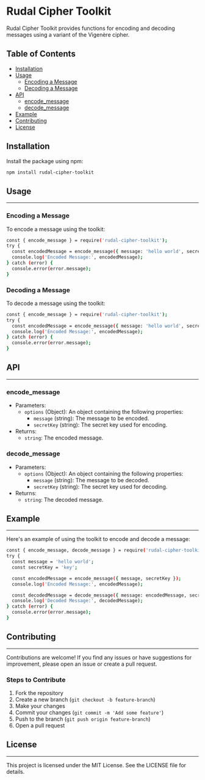 # Rudal Cipher Toolkit

Rudal Cipher Toolkit provides functions for encoding and decoding messages using a variant of the Vigenère cipher.

## Table of Contents

- [Installation](#installation)
- [Usage](#usage)
  - [Encoding a Message](#encoding-a-message)
  - [Decoding a Message](#decoding-a-message)
- [API](#api)
  - [encode_message](#encode_message)
  - [decode_message](#decode_message)
- [Example](#example)
- [Contributing](#contributing)
- [License](#license)

## Installation

Install the package using npm:

```sh
npm install rudal-cipher-toolkit
```

## Usage

---

### Encoding a Message

To encode a message using the toolkit:

```sh
const { encode_message } = require('rudal-cipher-toolkit');
try {
  const encodedMessage = encode_message({ message: 'hello world', secretKey: 'key' });
  console.log('Encoded Message:', encodedMessage);
} catch (error) {
  console.error(error.message);
}
```

### Decoding a Message

To decode a message using the toolkit:

```sh
const { encode_message } = require('rudal-cipher-toolkit');
try {
  const encodedMessage = encode_message({ message: 'hello world', secretKey: 'key' });
  console.log('Encoded Message:', encodedMessage);
} catch (error) {
  console.error(error.message);
}
```

## API

---

### encode_message

- Parameters:
  - `options` (Object): An object containing the following properties:
    - `message` (string): The message to be encoded.
    - `secretKey` (string): The secret key used for encoding.
- Returns:
  - `string`: The encoded message.

### decode_message

- Parameters:
  - `options` (Object): An object containing the following properties:
    - `message` (string): The message to be decoded.
    - `secretKey` (string): The secret key used for decoding.
- Returns:
  - `string`: The decoded message.

## Example

---

Here's an example of using the toolkit to encode and decode a message:

```sh
const { encode_message, decode_message } = require('rudal-cipher-toolkit');
try {
  const message = 'hello world';
  const secretKey = 'key';

  const encodedMessage = encode_message({ message, secretKey });
  console.log('Encoded Message:', encodedMessage);

  const decodedMessage = decode_message({ message: encodedMessage, secretKey });
  console.log('Decoded Message:', decodedMessage);
} catch (error) {
  console.error(error.message);
}
```

## Contributing

---

Contributions are welcome! If you find any issues or have suggestions for improvement, please open an issue or create a pull request.

### Steps to Contribute

1. Fork the repository
2. Create a new branch (`git checkout -b feature-branch`)
3. Make your changes
4. Commit your changes (`git commit -m 'Add some feature'`)
5. Push to the branch (`git push origin feature-branch`)
6. Open a pull request

## License

---

This project is licensed under the MIT License. See the LICENSE file for details.

```

```

